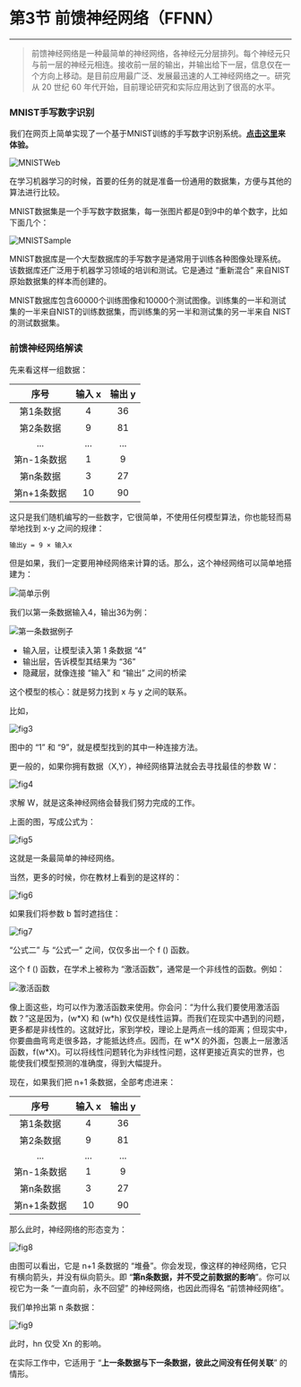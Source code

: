 # 第3节 前馈神经网络（FFNN）

---

>前馈神经网络是一种最简单的神经网络，各神经元分层排列。每个神经元只与前一层的神经元相连。接收前一层的输出，并输出给下一层，信息仅在一个方向上移动。是目前应用最广泛、发展最迅速的人工神经网络之一。研究从 20 世纪 60 年代开始，目前理论研究和实际应用达到了很高的水平。

### MNIST手写数字识别

我们在网页上简单实现了一个基于MNIST训练的手写数字识别系统。**[点击这里](http://hass.live:9023/)来体验。**

![MNISTWeb](http://pic-learn-ai.oss-cn-beijing.aliyuncs.com/MNISTWeb.webp)

在学习机器学习的时候，首要的任务的就是准备一份通用的数据集，方便与其他的算法进行比较。

MNIST数据集是一个手写数字数据集，每一张图片都是0到9中的单个数字，比如下面几个：

![MNISTSample](http://pic-learn-ai.oss-cn-beijing.aliyuncs.com/MNISTSample.webp)

MNIST数据库是一个大型数据库的手写数字是通常用于训练各种图像处理系统。该数据库还广泛用于机器学习领域的培训和测试。它是通过 “重新混合” 来自NIST原始数据集的样本而创建的。

MNIST数据库包含60000个训练图像和10000个测试图像。训练集的一半和测试集的一半来自NIST的训练数据集，而训练集的另一半和测试集的另一半来自 NIST 的测试数据集。

### 前馈神经网络解读

先来看这样一组数据：

|    序号     | 输入 x | 输出 y |
| :---------: | :----: | :----: |
|  第1条数据  |   4    |   36   |
|  第2条数据  |   9    |   81   |
|     ...     |  ...   |  ...   |
| 第n-1条数据 |   1    |   9    |
|  第n条数据  |   3    |   27   |
| 第n+1条数据 |   10   |   90   |

这只是我们随机编写的一些数字，它很简单，不使用任何模型算法，你也能轻而易举地找到 x-y 之间的规律：

```bash
输出y = 9 × 输入x
```

但是如果，我们一定要用神经网络来计算的话。那么，这个神经网络可以简单地搭建为：

![简单示例](http://pic-learn-ai.oss-cn-beijing.aliyuncs.com/幻灯片1.webp)

我们以第一条数据输入4，输出36为例：

![第一条数据例子](http://pic-learn-ai.oss-cn-beijing.aliyuncs.com/幻灯片2.webp)

- 输入层，让模型读入第 1 条数据 “4”
- 输出层，告诉模型其结果为 “36”
- 隐藏层，就像连接 “输入” 和 “输出” 之间的桥梁

这个模型的核心：就是努力找到 x 与 y 之间的联系。

比如，

![fig3](http://pic-learn-ai.oss-cn-beijing.aliyuncs.com/幻灯片3.webp)

图中的 “1” 和 “9”，就是模型找到的其中一种连接方法。

更一般的，如果你拥有数据（X,Y），神经网络算法就会去寻找最佳的参数 W：

![fig4](http://pic-learn-ai.oss-cn-beijing.aliyuncs.com/幻灯片4.webp)

求解 W，就是这条神经网络会替我们努力完成的工作。

上面的图，写成公式为：

![fig5](http://pic-learn-ai.oss-cn-beijing.aliyuncs.com/幻灯片5.webp)

这就是一条最简单的神经网络。

当然，更多的时候，你在教材上看到的是这样的：

![fig6](http://pic-learn-ai.oss-cn-beijing.aliyuncs.com/幻灯片6.webp)

如果我们将参数 b 暂时遮挡住：

![fig7](http://pic-learn-ai.oss-cn-beijing.aliyuncs.com/幻灯片7.webp)

“公式二” 与 “公式一” 之间，仅仅多出一个 f () 函数。

这个 f () 函数，在学术上被称为 “激活函数”，通常是一个非线性的函数。例如：

![激活函数](http://pic-learn-ai.oss-cn-beijing.aliyuncs.com/activationFunction.jpg)

像上面这些，均可以作为激活函数来使用。你会问：“为什么我们要使用激活函数？”这是因为，(w\*X) 和 (w\*h) 仅仅是线性运算。而我们在现实中遇到的问题，更多都是非线性的。这就好比，家到学校，理论上是两点一线的距离；但现实中，你要曲曲弯弯走很多路，才能抵达终点。因而，在 w*X 的外面，包裹上一层激活函数，f(w\*X)。可以将线性问题转化为非线性问题，这样更接近真实的世界，也能使我们模型预测的准确度，得到大幅提升。

现在，如果我们把 n+1 条数据，全部考虑进来：

|    序号     | 输入 x | 输出 y |
| :---------: | :----: | :----: |
|  第1条数据  |   4    |   36   |
|  第2条数据  |   9    |   81   |
|     ...     |  ...   |  ...   |
| 第n-1条数据 |   1    |   9    |
|  第n条数据  |   3    |   27   |
| 第n+1条数据 |   10   |   90   |

那么此时，神经网络的形态变为：

![fig8](http://pic-learn-ai.oss-cn-beijing.aliyuncs.com/幻灯片8.webp)

由图可以看出，它是 n+1 条数据的 “堆叠”。你会发现，像这样的神经网络，它只有横向箭头，并没有纵向箭头。即 “**第n条数据，并不受之前数据的影响**”。你可以视它为一条 “一直向前，永不回望” 的神经网络，也因此而得名 “前馈神经网络”。

我们单拎出第 n 条数据：

![fig9](http://pic-learn-ai.oss-cn-beijing.aliyuncs.com/幻灯片9.webp)

此时，hn 仅受 Xn 的影响。

在实际工作中，它适用于 “**上一条数据与下一条数据，彼此之间没有任何关联**” 的情形。
